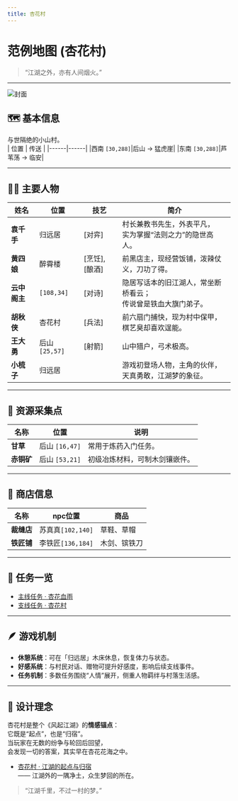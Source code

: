 ```yaml
---
title: 杏花村
---
```


# 范例地图 (杏花村)

> “江湖之外，亦有人间烟火。”

---

![封面](/images/map/3073.jpg)


## 🗺️ 基本信息

与世隔绝的小山村。  
| 位置 | 传送 |
|------|------|
|西南 `[30,288]`|后山 → 猛虎崖|
|东南 `[30,288]`|芦苇荡 → 临安|


---

## 🧙‍♂️ 主要人物

| 姓名 | 位置 | 技艺 | 简介 |
|------|------|------|------|
| **袁千手** | 归远居 | [对弈] | 村长兼教书先生，外表平凡，<br>实为掌握“法则之力”的隐世高人。 |
| **黄四娘** | 醉霄楼 | [烹饪],[酿酒]| 前黑店主，现经营饭铺，泼辣仗义，刀功了得。 |
| **云中阁主** | `[108,34]` | [对诗] | 隐居写话本的旧江湖人，常坐断桥看云；<br>传说曾是铁血大旗门弟子。 |
| **胡秋侠** | 杏花村 | [兵法] | 前六扇门捕快，现为村中保甲，<br>棋艺臭却喜欢逞能。 |
| **王大勇** | 后山 `[25,57]` | [射箭] | 山中猎户，弓术极高。 |
| **小梳子** | 归远居 | | 游戏初登场人物，主角的伙伴，<br>天真勇敢，江湖梦的象征。 |

---

## 🌾 资源采集点

| 名称 | 位置 | 说明 |
|------|------|------|
| **甘草** | 后山 `[16,47]` | 常用于炼药入门任务。 |
| **赤铜矿** | 后山 `[53,21]` | 初级冶炼材料，可制木剑镶嵌件。 |

---

## 🛒 商店信息

| 名称 | npc位置 | 商品 |
|------|------|------|
| **裁缝店** | 苏真真`[102,140]` | 草鞋、草帽 |
| **铁匠铺** | 李铁匠`[136,184]` | 木剑、镔铁刀 |

---

## 🧭 任务一览

- [主线任务 · 杏花血雨](/05-任务/01-主线剧情/01-第一章-杏花血雨)  
- [支线任务 · 杏花村](/05-任务/02-支线任务/01-杏花村)



---

## 🪶 游戏机制

- **休憩系统**：可在「归远居」木床休息，恢复体力与状态。  
- **好感系统**：与村民对话、赠物可提升好感度，影响后续支线事件。  
- **任务机制**：多数任务围绕“人情”展开，侧重人物羁绊与村落生活感。  

---

## 🌸 设计理念

杏花村是整个《风起江湖》的**情感锚点**：  
它既是“起点”，也是“归宿”。  
当玩家在无数的纷争与轮回后回望，  
会发现一切的答案，其实早在杏花花海之中。

- [杏花村 · 江湖的起点与归宿](/01-世界观/01-江湖格局/05-杏花村)  
  —— 江湖外的一隅净土，众生梦回的所在。

> “江湖千里，不过一村的梦。”
